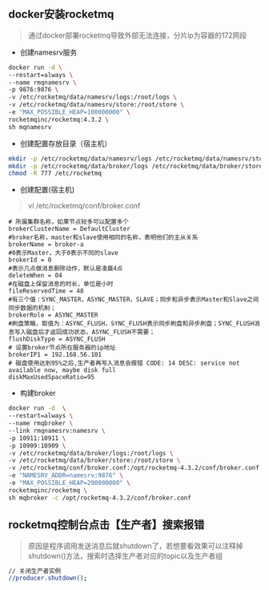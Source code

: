 ## docker安装rocketmq

> 通过docker部署rocketmq导致外部无法连接，分片ip为容器的172网段



* 创建namesrv服务

```sh
docker run -d \
--restart=always \
--name rmqnamesrv \
-p 9876:9876 \
-v /etc/rocketmq/data/namesrv/logs:/root/logs \
-v /etc/rocketmq/data/namesrv/store:/root/store \
-e "MAX_POSSIBLE_HEAP=100000000" \
rocketmqinc/rocketmq:4.3.2 \
sh mqnamesrv 

```

* 创建配置存放目录（宿主机）

```sh
mkdir -p /etc/rocketmq/data/namesrv/logs /etc/rocketmq/data/namesrv/store
mkdir -p /etc/rocketmq/data/broker/logs /etc/rocketmq/data/broker/store /etc/rocketmq/conf
chmod -R 777 /etc/rocketmq
```


* 创建配置(宿主机)

> vi /etc/rocketmq/conf/broker.conf

```properties
# 所属集群名称，如果节点较多可以配置多个
brokerClusterName = DefaultCluster
#broker名称，master和slave使用相同的名称，表明他们的主从关系
brokerName = broker-a
#0表示Master，大于0表示不同的slave
brokerId = 0
#表示几点做消息删除动作，默认是凌晨4点
deleteWhen = 04
#在磁盘上保留消息的时长，单位是小时
fileReservedTime = 48
#有三个值：SYNC_MASTER，ASYNC_MASTER，SLAVE；同步和异步表示Master和Slave之间同步数据的机制；
brokerRole = ASYNC_MASTER
#刷盘策略，取值为：ASYNC_FLUSH，SYNC_FLUSH表示同步刷盘和异步刷盘；SYNC_FLUSH消息写入磁盘后才返回成功状态，ASYNC_FLUSH不需要；
flushDiskType = ASYNC_FLUSH
# 设置broker节点所在服务器的ip地址
brokerIP1 = 192.168.56.101
# 磁盘使用达到95%之后,生产者再写入消息会报错 CODE: 14 DESC: service not available now, maybe disk full
diskMaxUsedSpaceRatio=95

```

* 构建broker

```sh
docker run -d  \
--restart=always \
--name rmqbroker \
--link rmqnamesrv:namesrv \
-p 10911:10911 \
-p 10909:10909 \
-v /etc/rocketmq/data/broker/logs:/root/logs \
-v /etc/rocketmq/data/broker/store:/root/store \
-v /etc/rocketmq/conf/broker.conf:/opt/rocketmq-4.3.2/conf/broker.conf \
-e "NAMESRV_ADDR=namesrv:9876" \
-e "MAX_POSSIBLE_HEAP=200000000" \
rocketmqinc/rocketmq \
sh mqbroker -c /opt/rocketmq-4.3.2/conf/broker.conf 

```

## rocketmq控制台点击【生产者】搜索报错

> 原因是程序调用发送消息后就shutdown了，若想要看效果可以注释掉shutdown()方法，搜索时选择生产者对应的topic以及生产者组

```sh
// 关闭生产者实例
//producer.shutdown();
```
